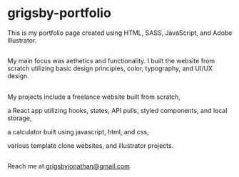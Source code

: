 # grigsby-portfolio
This is my portfolio page created using HTML, SASS, JavaScript, and Adobe Illustrator.

##
My main focus was aethetics and functionality. I built the website from scratch utilizing basic design principles, color, typography, and UI/UX design.

##
My projects include a freelance website built from scratch,

a React app utilizing hooks, states, API pulls, styled components, and local storage,

a calculator built using javascript, html, and css,

various template clone websites, and illustrator projects.

##
Reach me at grigsbyjonathan@gmail.com
